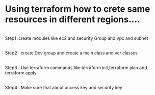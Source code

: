 # Using terraform how to crete same resources in different regions....

<br>Step1 :create modules like ec2 and security Group and  vpc and subnet<br>

<br>Step2 : create Dev group and create a main class and var classes <br>

<br>Step3 : Use terraform commands like terraform init,terraform plan and terraform apply <br>

<br>Step4 : Make sure that about access key and security key <br>







